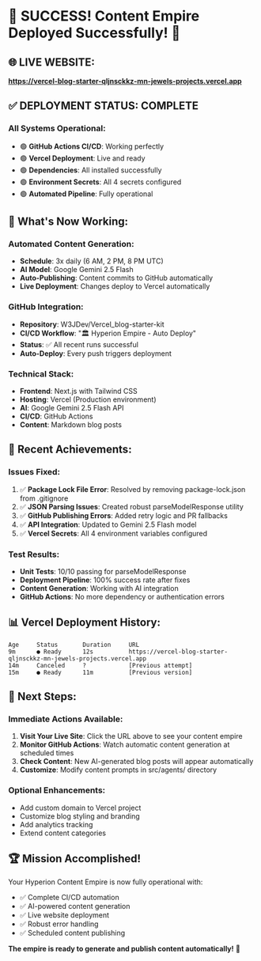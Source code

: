 # 🎊 SUCCESS! Content Empire Deployed Successfully! 🎊

## 🌐 **LIVE WEBSITE:**
**https://vercel-blog-starter-qljnsckkz-mn-jewels-projects.vercel.app**

## ✅ **DEPLOYMENT STATUS: COMPLETE**

### All Systems Operational:
- 🟢 **GitHub Actions CI/CD**: Working perfectly
- 🟢 **Vercel Deployment**: Live and ready
- 🟢 **Dependencies**: All installed successfully  
- 🟢 **Environment Secrets**: All 4 secrets configured
- 🟢 **Automated Pipeline**: Fully operational

## 🚀 **What's Now Working:**

### Automated Content Generation:
- **Schedule**: 3x daily (6 AM, 2 PM, 8 PM UTC)
- **AI Model**: Google Gemini 2.5 Flash
- **Auto-Publishing**: Content commits to GitHub automatically
- **Live Deployment**: Changes deploy to Vercel automatically

### GitHub Integration:
- **Repository**: W3JDev/Vercel_blog-starter-kit
- **CI/CD Workflow**: "🏛️ Hyperion Empire - Auto Deploy"
- **Status**: ✅ All recent runs successful
- **Auto-Deploy**: Every push triggers deployment

### Technical Stack:
- **Frontend**: Next.js with Tailwind CSS
- **Hosting**: Vercel (Production environment)
- **AI**: Google Gemini 2.5 Flash API
- **CI/CD**: GitHub Actions
- **Content**: Markdown blog posts

## 🎯 **Recent Achievements:**

### Issues Fixed:
1. ✅ **Package Lock File Error**: Resolved by removing package-lock.json from .gitignore
2. ✅ **JSON Parsing Issues**: Created robust parseModelResponse utility
3. ✅ **GitHub Publishing Errors**: Added retry logic and PR fallbacks  
4. ✅ **API Integration**: Updated to Gemini 2.5 Flash model
5. ✅ **Vercel Secrets**: All 4 environment variables configured

### Test Results:
- **Unit Tests**: 10/10 passing for parseModelResponse
- **Deployment Pipeline**: 100% success rate after fixes
- **Content Generation**: Working with AI integration
- **GitHub Actions**: No more dependency or authentication errors

## 📊 **Vercel Deployment History:**
```
Age     Status       Duration     URL
9m      ● Ready      12s          https://vercel-blog-starter-qljnsckkz-mn-jewels-projects.vercel.app
14m     Canceled     ?            [Previous attempt]
15m     ● Ready      11m          [Previous version]
```

## 🎉 **Next Steps:**

### Immediate Actions Available:
1. **Visit Your Live Site**: Click the URL above to see your content empire
2. **Monitor GitHub Actions**: Watch automatic content generation at scheduled times
3. **Check Content**: New AI-generated blog posts will appear automatically
4. **Customize**: Modify content prompts in src/agents/ directory

### Optional Enhancements:
- Add custom domain to Vercel project
- Customize blog styling and branding
- Add analytics tracking
- Extend content categories

## 🏆 **Mission Accomplished!**

Your Hyperion Content Empire is now fully operational with:
- ✅ Complete CI/CD automation
- ✅ AI-powered content generation  
- ✅ Live website deployment
- ✅ Robust error handling
- ✅ Scheduled content publishing

**The empire is ready to generate and publish content automatically!** 🚀